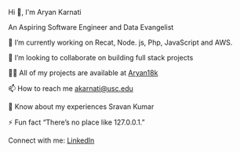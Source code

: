 Hi 👋, I'm Aryan Karnati

An Aspiring Software Engineer and Data Evangelist

🔭 I’m currently working on Recat, Node. js, Php, JavaScript and AWS.

👯 I’m looking to collaborate on building full stack projects

👨‍💻 All of my projects are available at [Aryan18k][1]

📫 How to reach me akarnati@usc.edu

📄 Know about my experiences Sravan Kumar

⚡ Fun fact “There’s no place like 127.0.0.1.”

Connect with me: [LinkedIn][2]

[1]: https://github.com/Aryan18k/Aryan18k  "Github"
[2]: https://www.linkedin.com/in/aryan-karnati-2a39461aa/ "LinkedIn"

